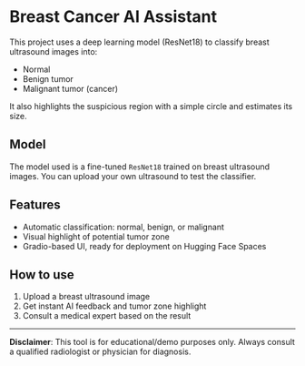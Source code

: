 # Breast Cancer AI Assistant 

This project uses a deep learning model (ResNet18) to classify breast ultrasound images into:

-  Normal
-  Benign tumor
-  Malignant tumor (cancer)

It also highlights the suspicious region with a simple circle and estimates its size.

## Model

The model used is a fine-tuned `ResNet18` trained on breast ultrasound images. You can upload your own ultrasound to test the classifier.

## Features

- Automatic classification: normal, benign, or malignant
- Visual highlight of potential tumor zone
- Gradio-based UI, ready for deployment on Hugging Face Spaces

## How to use

1. Upload a breast ultrasound image
2. Get instant AI feedback and tumor zone highlight
3. Consult a medical expert based on the result

---

 **Disclaimer**: This tool is for educational/demo purposes only. Always consult a qualified radiologist or physician for diagnosis.

